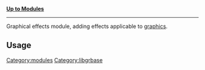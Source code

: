 [**Up to Modules**](:Category:modules "wikilink")

------------------------------------------------------------------------

Graphical effects module, adding effects applicable to
[graphics](graphic "wikilink").

Usage
-----

<Category:modules> <Category:libgrbase>
